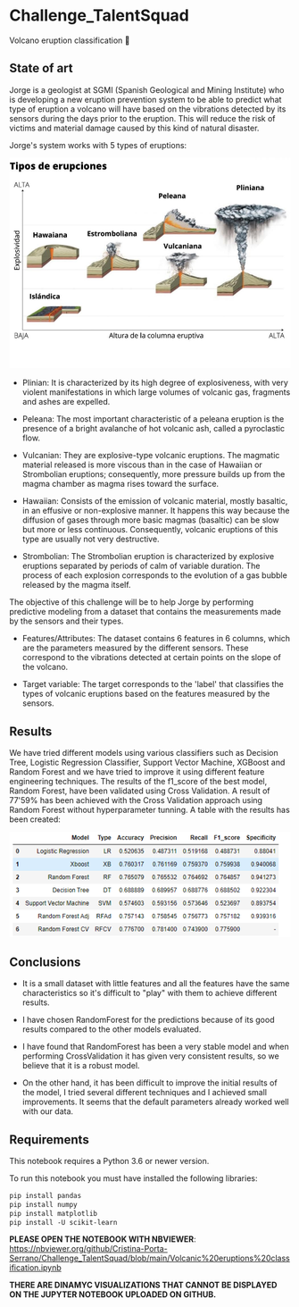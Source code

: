 # Challenge_TalentSquad
Volcano eruption classification 🌋


## State of art

Jorge is a geologist at SGMI (Spanish Geological and Mining Institute) who is developing a new eruption prevention system to be able to predict what type of eruption a volcano will have based on the vibrations detected by its sensors during the days prior to the eruption. This will reduce the risk of victims and material damage caused by this kind of natural disaster.

Jorge's system works with 5 types of eruptions:

![Eruption types](tipos.jpeg)

- Plinian: It is characterized by its high degree of explosiveness, with very violent manifestations in which large volumes of volcanic gas, fragments and ashes are expelled.

- Peleana: The most important characteristic of a peleana eruption is the presence of a bright avalanche of hot volcanic ash, called a pyroclastic flow.

- Vulcanian: They are explosive-type volcanic eruptions. The magmatic material released is more viscous than in the case of Hawaiian or Strombolian eruptions; consequently, more pressure builds up from the magma chamber as magma rises toward the surface.

- Hawaiian: Consists of the emission of volcanic material, mostly basaltic, in an effusive or non-explosive manner. It happens this way because the diffusion of gases through more basic magmas (basaltic) can be slow but more or less continuous. Consequently, volcanic eruptions of this type are usually not very destructive.

- Strombolian: The Strombolian eruption is characterized by explosive eruptions separated by periods of calm of variable duration. The process of each explosion corresponds to the evolution of a gas bubble released by the magma itself.

The objective of this challenge will be to help Jorge by performing predictive modeling from a dataset that contains the measurements made by the sensors and their types.

* Features/Attributes: The dataset contains 6 features in 6 columns, which are the parameters measured by the different sensors. These correspond to the vibrations detected at certain points on the slope of the volcano.

* Target variable: The target corresponds to the 'label' that classifies the types of volcanic eruptions based on the features measured by the sensors.

## Results

We have tried different models using various classifiers such as Decision Tree, Logistic Regression Classifier, Support Vector Machine, XGBoost and Random Forest and we have tried to improve it using different feature engineering techniques. The results of the f1_score of the best model, Random Forest, have been validated using Cross Validation. A result of 77'59% has been achieved with the Cross Validation approach using Random Forest without hyperparameter tunning. A table with the results has been created:

![taula F1 score](Results.PNG)

## Conclusions

- It is a small dataset with little features and all the features have the same characteristics so it's difficult to "play" with them to achieve different results.

- I have chosen RandomForest for the predictions because of its good results compared to the other models evaluated.

- I have found that RandomForest has been a very stable model and when performing CrossValidation it has given very consistent results, so we believe that it is a robust model.

- On the other hand, it has been difficult to improve the initial results of the model, I tried several different techniques and I achieved small improvements. It seems that the default parameters already worked well with our data.

## Requirements

This notebook requires a Python 3.6 or newer version.

To run this notebook you must have installed the following libraries:

    pip install pandas
    pip install numpy
    pip install matplotlib
    pip install -U scikit-learn
 
 **PLEASE OPEN THE NOTEBOOK WITH NBVIEWER**: https://nbviewer.org/github/Cristina-Porta-Serrano/Challenge_TalentSquad/blob/main/Volcanic%20eruptions%20classification.ipynb
 
 **THERE ARE DINAMYC VISUALIZATIONS THAT CANNOT BE DISPLAYED ON THE JUPYTER NOTEBOOK UPLOADED ON GITHUB.**
